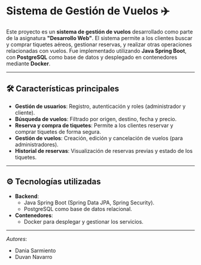 # Sistema de Gestión de Vuelos ✈️

Este proyecto es un **sistema de gestión de vuelos** desarrollado como parte de la asignatura **"Desarrollo Web"**. El sistema permite a los clientes buscar y comprar tiquetes aéreos, gestionar reservas, y realizar otras operaciones relacionadas con vuelos. Fue implementado utilizando **Java Spring Boot**, con **PostgreSQL** como base de datos y desplegado en contenedores mediante **Docker**.

---

## 🛠️ **Características principales**
- **Gestión de usuarios**: Registro, autenticación y roles (administrador y cliente).
- **Búsqueda de vuelos**: Filtrado por origen, destino, fecha y precio.
- **Reserva y compra de tiquetes**: Permite a los clientes reservar y comprar tiquetes de forma segura.
- **Gestión de vuelos**: Creación, edición y cancelación de vuelos (para administradores).
- **Historial de reservas**: Visualización de reservas previas y estado de los tiquetes.

---

## ⚙️ **Tecnologías utilizadas**
- **Backend**:  
  - Java Spring Boot (Spring Data JPA, Spring Security).
  - PostgreSQL como base de datos relacional.
- **Contenedores**:  
  - Docker para desplegar y gestionar los servicios.

---

*Autores*:
- Dania Sarmiento
- Duvan Navarro
